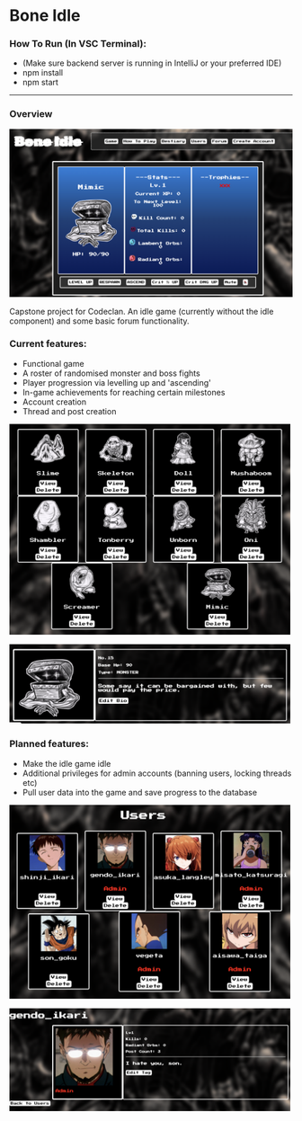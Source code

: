 # Bone Idle
### How To Run (In VSC Terminal):
* (Make sure backend server is running in IntelliJ or your preferred IDE)
* npm install
* npm start

---

### Overview
[<img src="https://github.com/robdrawspictures/bone_idle_alpha/blob/main/screenshots/game_window.png?raw=true" width="750"/>](https://github.com/robdrawspictures/bone_idle_alpha/blob/main/screenshots/game_window.png?raw=true "Game window")

Capstone project for Codeclan. An idle game (currently without the idle component) and some basic forum functionality.

### Current features:
* Functional game
* A roster of randomised monster and boss fights
* Player progression via levelling up and 'ascending'
* In-game achievements for reaching certain milestones
* Account creation
* Thread and post creation

[<img src="https://github.com/robdrawspictures/bone_idle_alpha/blob/main/screenshots/bestiary.png?raw=true" width="500"/>](https://github.com/robdrawspictures/bone_idle_alpha/blob/main/screenshots/bestiary.png?raw=true "Bestiary")

[<img src="https://github.com/robdrawspictures/bone_idle_alpha/blob/main/screenshots/monster_overview.png?raw=true" width="500"/>](https://github.com/robdrawspictures/bone_idle_alpha/blob/main/screenshots/monster_overview.png?raw=true "Monster detail")

### Planned features:
* Make the idle game idle
* Additional privileges for admin accounts (banning users, locking threads etc)
* Pull user data into the game and save progress to the database

[<img src="https://github.com/robdrawspictures/bone_idle_alpha/blob/main/screenshots/user_list.png?raw=true" width="500"/>](https://github.com/robdrawspictures/bone_idle_alpha/blob/main/screenshots/user_list.png?raw=true "User list")

[<img src="https://github.com/robdrawspictures/bone_idle_alpha/blob/main/screenshots/user_overview.png?raw=true" width="500"/>](https://github.com/robdrawspictures/bone_idle_alpha/blob/main/screenshots/user_overview.png?raw=true "User detail")
